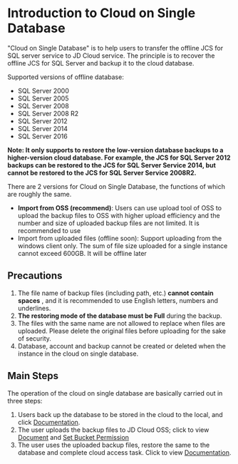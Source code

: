 # Introduction to Cloud on Single Database

"Cloud on Single Database" is to help users to transfer the offline JCS for SQL server service to JD Cloud service. The principle is to recover the offline JCS for SQL Server and backup it to the cloud database.

Supported versions of offline database:

- SQL Server 2000
- SQL Server 2005
- SQL Server 2008
- SQL Server 2008 R2
- SQL Server 2012
- SQL Server 2014
- SQL Server 2016

**Note: It only supports to restore the low-version database backups to a higher-version cloud database. For example, the JCS for SQL Server 2012 backups can be restored to the JCS for SQL Server Service 2014, but cannot be restored to the JCS for SQL Server Service 2008R2.**

There are 2 versions for Cloud on Single Database, the functions of which are roughly the same.
- **Import from OSS (recommend)**: Users can use upload tool of OSS to upload the backup files to OSS with higher upload efficiency and the number and size of uploaded backup files are not limited. It is recommended to use
- Import from uploaded files (offline soon): Support uploading from the windows client only. The sum of file size uploaded for a single instance cannot exceed 600GB. It will be offline later

## Precautions
1. The file name of backup files (including path, etc.) **cannot contain spaces** , and it is recommended to use English letters, numbers and underlines.
2. **The restoring mode of the database must be Full** during the backup.
3. The files with the same name are not allowed to replace when files are uploaded. Please delete the original files before uploading for the sake of security.
4. Database, account and backup cannot be created or deleted when the instance in the cloud on single database.

## Main Steps
The operation of the cloud on single database are basically carried out in three steps:

1. Users back up the database to be stored in the cloud to the local, and click [Documentation](./V2/Backup-Local-Database-v2.md).
2. The user uploads the backup files to JD Cloud OSS; click to view [Document](./V2/Upload-Backup-v2.md) and [Set Bucket Permission](./V2/Grant-File-Privilege-v2.md)
3. The user uses the uploaded backup files, restore the same to the database and complete cloud access task. Click to view [Documentation](./V2/Import-Backup-v2.md).
